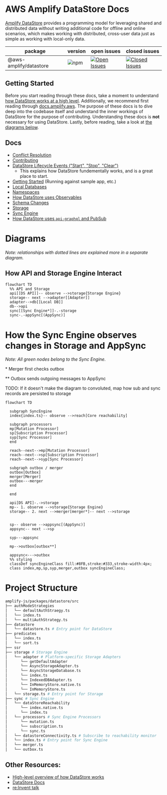 # AWS Amplify DataStore Docs

[Amplify DataStore](https://docs.amplify.aws/lib/datastore/getting-started/q/platform/js/) provides a programming model for leveraging shared and distributed data without writing additional code for offline and online scenarios, which makes working with distributed, cross-user data just as simple as working with local-only data.

| package                | version                                                         | open issues                                                                                                                                                                                  | closed issues                                                                                                                                                                                 |
| ---------------------- | --------------------------------------------------------------- | -------------------------------------------------------------------------------------------------------------------------------------------------------------------------------------------- | --------------------------------------------------------------------------------------------------------------------------------------------------------------------------------------------- |
| @aws-amplify/datastore | ![npm](https://img.shields.io/npm/v/@aws-amplify/datastore.svg) | [![Open Issues](https://img.shields.io/github/issues/aws-amplify/amplify-js/DataStore?color=red)](https://github.com/aws-amplify/amplify-js/issues?q=is%3Aissue+label%3ADataStore+is%3Aopen) | [![Closed Issues](https://img.shields.io/github/issues-closed/aws-amplify/amplify-js/DataStore)](https://github.com/aws-amplify/amplify-js/issues?q=is%3Aissue+label%3ADataStore+is%3Aclosed) |

## Getting Started

Before you start reading through these docs, take a moment to understand [how DataStore works at a high level](https://docs.amplify.aws/lib/datastore/how-it-works/q/platform/js/). Additionally, we recommend first reading through [docs.amplify.aws](https://docs.amplify.aws/lib/datastore/getting-started/q/platform/js/). The purpose of these docs is to dive deep into the codebase itself and understand the inner workings of DataStore for the purpose of contributing. Understanding these docs is **not** necessary for using DataStore. Lastly, before reading, take a look at [the diagrams below](#diagrams).

## Docs

- [Conflict Resolution](docs/conflict-resolution.md)
- [Contributing](docs/contributing.md)
- [DataStore Lifecycle Events ("Start", "Stop", "Clear")](docs/datastore-lifecycle-events.md)
  - This explains how DataStore fundementally works, and is a great place to start.
- [Getting Started](docs/getting-started.md) (Running against sample app, etc.)
- [Local Databases](docs/local-databases.md)
- [Namespaces](docs/namespaces.md)
- [How DataStore uses Observables](docs/observables.md)
- [Schema Changes](docs/schema-changes.md)
- [Storage](docs/storage.md)
- [Sync Engine](docs/sync-engine.md)
- [How DataStore uses `api-graphql` and PubSub](docs/use-of-api-and-pubsub.md)

# Diagrams

_Note: relationships with dotted lines are explained more in a separate diagram._

## How API and Storage Engine Interact

```mermaid
flowchart TD
  %% API and Storage
  api[[DS API]]-- observe -->storage{Storage Engine}
  storage-- next -->adapter[[Adapter]]
  adapter-->db[[Local DB]]
  db-->api
  sync[[Sync Engine*]]-.-storage
  sync-.-appSync[(AppSync)]
```

# How the Sync Engine observes changes in Storage and AppSync

_Note: All green nodes belong to the Sync Engine._

\* Merger first checks outbox

\*\* Outbox sends outgoing messages to AppSync

TODO: If it doesn't make the diagram to convoluted, map how sub and sync records are persisted to storage

```mermaid
flowchart TD

  subgraph SyncEngine
  index{index.ts}-- observe -->reach[Core reachability]

  subgraph processors
  mp[Mutation Processor]
  sp[Subscription Processor]
  syp[Sync Processor]
  end

  reach--next-->mp[Mutation Processor]
  reach--next-->sp[Subscription Processor]
  reach--next-->syp[Sync Processor]

  subgraph outbox / merger
  outbox[Outbox]
  merger[Merger]
  outbox---merger
  end

  end

  api[DS API]-.->storage
  mp-- 1. observe -->storage{Storage Engine}
  storage-- 2. next -->merger[merger*]-- next -->storage


  sp-- observe -->appsync[(AppSync)]
  appsync-- next -->sp

  syp---appsync

  mp-->outbox[outbox**]

  appsync<--->outbox
  %% styling
  classDef syncEngineClass fill:#8FB,stroke:#333,stroke-width:4px;
  class index,mp,sp,syp,merger,outbox syncEngineClass;
```

# Project Structure

```bash
amplify-js/packages/datastore/src
├── authModeStrategies
│   └── defaultAuthStraegy.ts
│   └── index.ts
│   └── multiAuthStrategy.ts
├── datastore
│   └── datastore.ts # Entry point for DataStore
├── predicates
│   └── index.ts
│   └── sort.ts
├── ssr
├── storage # Storage Engine
│   └── adapter # Platform-specific Storage Adapters
│      └── getDefaultAdapter
│      └── AsyncStorageAdapter.ts
│      └── AsyncStorageDatabase.ts
│      └── index.ts
│      └── IndexedDBAdapter.ts
│      └── InMemoryStore.native.ts
│      └── InMemoryStore.ts
│   └── storage.ts # Entry point for Storage
├── sync # Sync Engine
│   └── dataStoreReachability
│      └── index.native.ts
│      └── index.ts
│   └── processors # Sync Engine Processors
│      └── mutation.ts
│      └── subscription.ts
│      └── sync.ts
│   └── datastoreConnectivity.ts # Subscribe to reachability monitor
│   └── index.ts # Entry point for Sync Engine
│   └── merger.ts
│   └── outbox.ts
```

## Other Resources:

- [High-level overview of how DataStore works](https://docs.amplify.aws/lib/datastore/how-it-works/q/platform/js/)
- [DataStore Docs](https://docs.amplify.aws/lib/datastore/getting-started/q/platform/js/)
- [re:Invent talk](https://www.youtube.com/watch?v=KcYl6_We0EU)
